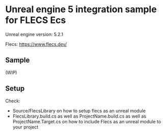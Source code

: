 # Unreal engine 5 integration sample for FLECS Ecs

Unreal engine version: 5.2.1

Flecs: https://www.flecs.dev/

## Sample

(WIP)

## Setup
Check:
- Source/FlecsLibrary on how to setup flecs as an unreal module
- FlecsLibrary.build.cs as well as ProjectName.build.cs as well as ProjectName.Target.cs on how to include Flecs as an unreal module to your project

  
